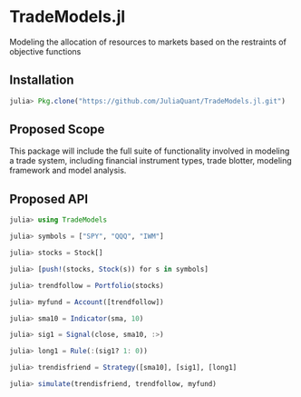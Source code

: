 TradeModels.jl
==============

Modeling the allocation of resources to markets based on the restraints of objective functions


## Installation

````julia
julia> Pkg.clone("https://github.com/JuliaQuant/TradeModels.jl.git")
````

## Proposed Scope

This package will include the full suite of functionality involved in modeling a trade system, 
including financial instrument types, trade blotter, modeling framework and model analysis.

## Proposed API

````julia
julia> using TradeModels

julia> symbols = ["SPY", "QQQ", "IWM"]

julia> stocks = Stock[]

julia> [push!(stocks, Stock(s)) for s in symbols]

julia> trendfollow = Portfolio(stocks)

julia> myfund = Account([trendfollow])

julia> sma10 = Indicator(sma, 10)

julia> sig1 = Signal(close, sma10, :>)

julia> long1 = Rule(:(sig1? 1: 0))

julia> trendisfriend = Strategy([sma10], [sig1], [long1]

julia> simulate(trendisfriend, trendfollow, myfund)

````
